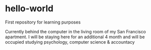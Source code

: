 # hello-world
First repository for learning purposes

Currently behind the computer in the living room of my San Francisco apartment. 
I will be staying here for an additional 4 month and will be occupied studying psychology, computer science & accountacy 
